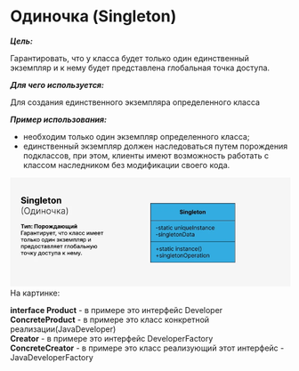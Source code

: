 # Одиночка (Singleton)

**_Цель:_**

Гарантировать, что у класса будет только один единственный экземпляр и к нему
будет представлена глобальная точка доступа.

**_Для чего используется:_**

Для создания единственного экземпляра определенного класса

**_Пример использования:_**

- необходим только один экземпляр определенного класса;
- единственный экземпляр должен наследоваться путем порождения подклассов, при
  этом, клиенты имеют возможность работать с классом наследником без модификации
  своего кода.

![singleton.png](/img/design_pattern/design_patterns/singleton.png)
На картинке:

**interface Product** - в примере это интерфейс Developer  
**ConcreteProduct** - в примере это класс конкретной реализации(JavaDeveloper)  
**Creator** - в примере это интерфейс DeveloperFactory  
**ConcreteCreator** - в примере это класс реализующий этот интерфейс -
JavaDeveloperFactory

